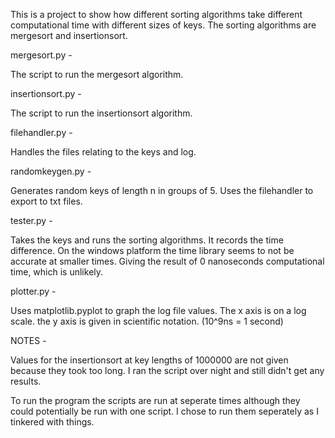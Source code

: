 This is a project to show how different sorting algorithms 
take different computational time with different sizes of keys.
The sorting algorithms are mergesort and insertionsort.

mergesort.py -

The script to run the mergesort algorithm.

insertionsort.py -

The script to run the insertionsort algorithm.

filehandler.py -

Handles the files relating to the keys and log.

randomkeygen.py - 

Generates random keys of length n in groups of 5.
Uses the filehandler to export to txt files.

tester.py - 

Takes the keys and runs the sorting algorithms. 
It records the time difference. 
On the windows platform the time library seems to not be 
accurate at smaller times. 
Giving the result of 0 nanoseconds computational time, 
which is unlikely.

plotter.py -

Uses matplotlib.pyplot to graph the log file values.
The x axis is on a log scale. the y axis is given in 
scientific notation. (10^9ns = 1 second)

NOTES -

Values for the insertionsort at key lengths of 1000000 
are not given because they took too long. I ran the script 
over night and still didn't get any results.

To run the program the scripts are run at seperate 
times although they could potentially be run with one script. 
I chose to run them seperately as I tinkered with things.